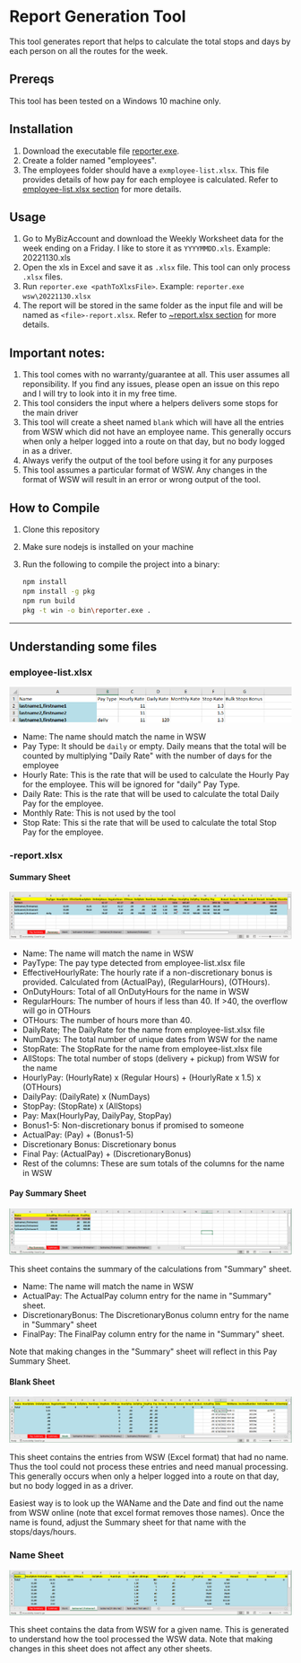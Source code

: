 # Report Generation Tool

This tool generates report that helps to calculate the total stops and days by each person on all the routes for the week.

## Prereqs

This tool has been tested on a Windows 10 machine only.

## Installation

1. Download the executable file [reporter.exe](./bin/reporter.exe).
2. Create a folder named "employees".
3. The employees folder should have a `exmployee-list.xlsx`. This file provides details of how pay for each employee is calculated. Refer to [employee-list.xlsx section](#employee-listxlsx) for more details.

## Usage

1. Go to MyBizAccount and download the Weekly Worksheet data for the week ending on a Friday. I like to store it as `YYYYMMDD.xls`. Example: 20221130.xls
2. Open the xls in Excel and save it as `.xlsx` file. This tool can only process `.xlsx` files.
3. Run `reporter.exe <pathToXlxsFile>`. Example: `reporter.exe wsw\20221130.xlsx`
4. The report will be stored in the same folder as the input file and will be named as `<file>-report.xlsx`. Refer to [~report.xlsx section](#reportxlsx) for more details.

## Important notes:

1. This tool comes with no warranty/guarantee at all. This user assumes all reponsibility. If you find any issues, please open an issue on this repo and I will try to look into it in my free time.
2. This tool considers the input where a helpers delivers some stops for the main driver
3. This tool will create a sheet named `blank` which will have all the entries from WSW which did not have an employee name. This generally occurs when only a helper logged into a route on that day, but no body logged in as a driver.
4. Always verify the output of the tool before using it for any purposes
5. This tool assumes a particular format of WSW. Any changes in the format of WSW will result in an error or wrong output of the tool.

## How to Compile

1. Clone this repository
2. Make sure nodejs is installed on your machine
3. Run the following to compile the project into a binary:
   
   ```bash
   npm install
   npm install -g pkg
   npm run build
   pkg -t win -o bin\reporter.exe .
   ```

----

## Understanding some files

### employee-list.xlsx

![employee-list.xlsx](./img/employee-list.png)

- Name: The name should match the name in WSW
- Pay Type: It should be `daily` or empty. Daily means that the total will be counted by multiplying "Daily Rate" with the number of days for the employee
- Hourly Rate: This is the rate that will be used to calculate the Hourly Pay for the employee. This will be ignored for "daily" Pay Type.
- Daily Rate: This is the rate that will be used to calculate the total Daily Pay for the employee.
- Monthly Rate: This is not used by the tool
- Stop Rate: This si the rate that will be used to calculate the total Stop Pay for the employee.

### -report.xlsx

#### Summary Sheet

![summary-sheet](./img/summary-sheet.PNG)

- Name: The name will match the name in WSW
- PayType: The pay type detected from employee-list.xlsx file
- EffectiveHourlyRate: The hourly rate if a non-discretionary bonus is provided. Calculated from (ActualPay), (RegularHours), (OTHours).
- OnDutyHours: Total of all OnDutyHours for the name in WSW
- RegularHours: The number of hours if less than 40. If >40, the overflow will go in OTHours
- OTHours: The number of hours more than 40.
- DailyRate; The DailyRate for the name from employee-list.xlsx file
- NumDays: The total number of unique dates from WSW for the name
- StopRate: The StopRate for the name from employee-list.xlsx file
- AllStops: The total number of stops (delivery + pickup) from WSW for the name
- HourlyPay: (HourlyRate) x (Regular Hours) + (HourlyRate x 1.5) x (OTHours)
- DailyPay: (DailyRate) x (NumDays)
- StopPay: (StopRate) x (AllStops)
- Pay: Max(HourlyPay, DailyPay, StopPay)
- Bonus1-5: Non-discretionary bonus if promised to someone
- ActualPay: (Pay) + (Bonus1-5)
- Discretionary Bonus: Discretionary bonus 
- Final Pay: (ActualPay) + (DiscretionaryBonus)
- Rest of the columns: These are sum totals of the columns for the name in WSW

#### Pay Summary Sheet

![pay-summary-sheet](./img/paysummary-sheet.PNG)

This sheet contains the summary of the calculations from "Summary" sheet.

- Name: The name will match the name in WSW
- ActualPay: The ActualPay column entry for the name in "Summary" sheet.
- DiscretionaryBonus: The DiscretionaryBonus column entry for the name in "Summary" sheet
- FinalPay: The FinalPay column entry for the name in "Summary" sheet.

Note that making changes in the "Summary" sheet will reflect in this Pay Summary Sheet.


#### Blank Sheet

![blank-sheet](./img/blank-sheet.PNG)

This sheet contains the entries from WSW (Excel format) that had no name. Thus the tool could not process these entries and need manual processing. This generally occurs when only a helper logged into a route on that day, but no body logged in as a driver.

Easiest way is to look up the WAName and the Date and find out the name from WSW online (note that excel format removes those names). Once the name is found, adjust the Summary sheet for that name with the stops/days/hours.

### Name Sheet

![name-sheet](./img/employeename-sheet.PNG)

This sheet contains the data from WSW for a given name. This is generated to understand how the tool processed the WSW data. Note that making changes in this sheet does not affect any other sheets.